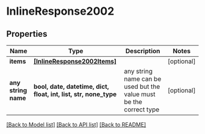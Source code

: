 # InlineResponse2002


## Properties
Name | Type | Description | Notes
------------ | ------------- | ------------- | -------------
**items** | [**[InlineResponse2002Items]**](InlineResponse2002Items.md) |  | [optional] 
**any string name** | **bool, date, datetime, dict, float, int, list, str, none_type** | any string name can be used but the value must be the correct type | [optional]

[[Back to Model list]](../README.md#documentation-for-models) [[Back to API list]](../README.md#documentation-for-api-endpoints) [[Back to README]](../README.md)


